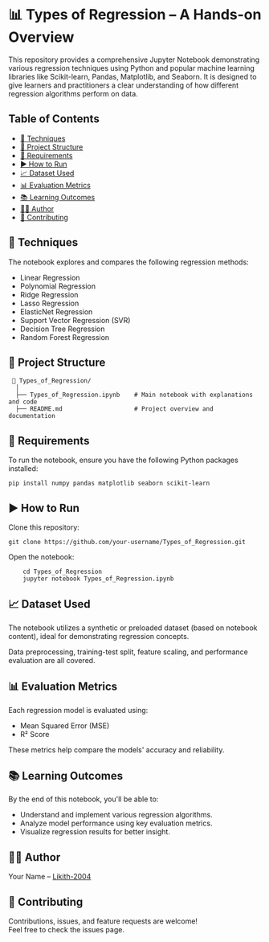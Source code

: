 <!DOCTYPE html>
<html>

<body>
    <h1>📊 Types of Regression – A Hands-on Overview</h1>
    
 <p>This repository provides a comprehensive Jupyter Notebook demonstrating various regression techniques using Python and popular machine learning libraries like Scikit-learn, Pandas, Matplotlib, and Seaborn. It is designed to give learners and practitioners a clear understanding of how different regression algorithms perform on data.</p>

<h2>Table of Contents</h2>
        <ul>
            <li><a href="#techniques">🧠 Techniques</a></li>
            <li><a href="#structure">📂 Project Structure</a></li>
            <li><a href="#requirements">🔧 Requirements</a></li>
            <li><a href="#run">▶️ How to Run</a></li>
            <li><a href="#dataset">📈 Dataset Used</a></li>
            <li><a href="#metrics">📊 Evaluation Metrics</a></li>
            <li><a href="#outcomes">📚 Learning Outcomes</a></li>
            <li><a href="#author">🧑‍💻 Author</a></li>
            <li><a href="#contributing">🌟 Contributing</a></li>
        </ul>

    
 <h2 id="techniques">🧠 Techniques</h2>
    
<p>The notebook explores and compares the following regression methods:</p>
   
<ul>
   <li>Linear Regression</li>
  <li>Polynomial Regression</li>
     <li>Ridge Regression</li>
        <li>Lasso Regression</li>
        <li>ElasticNet Regression</li>
        <li>Support Vector Regression (SVR)</li>
        <li>Decision Tree Regression</li>
        <li>Random Forest Regression</li>
    </ul>
    
<h2 id="structure">📂 Project Structure</h2>
   
   
     📁 Types_of_Regression/
      │
      ├── Types_of_Regression.ipynb    # Main notebook with explanations and code
      ├── README.md                    # Project overview and documentation
    
<h2 id="requirements">🔧 Requirements</h2>
    
  To run the notebook, ensure you have the following Python packages installed:
    
    pip install numpy pandas matplotlib seaborn scikit-learn
    
<h2 id="run">▶️ How to Run</h2>
    
  Clone this repository:
        
    git clone https://github.com/your-username/Types_of_Regression.git
    
  Open the notebook:
  
        cd Types_of_Regression
        jupyter notebook Types_of_Regression.ipynb
    
   <h2 id="dataset">📈 Dataset Used</h2>
    
  <p>The notebook utilizes a synthetic or preloaded dataset (based on notebook content), ideal for demonstrating regression concepts.</p>
    
  <p>Data preprocessing, training-test split, feature scaling, and performance evaluation are all covered.</p>
    
  <h2 id="metrics">📊 Evaluation Metrics</h2>
    
  <p>Each regression model is evaluated using:</p>
    
   <ul>
        <li>Mean Squared Error (MSE)</li>
        <li>R² Score</li>
    </ul>
    
   <p>These metrics help compare the models' accuracy and reliability.</p>
    
   <h2 id="outcomes">📚 Learning Outcomes</h2>
    
   <p>By the end of this notebook, you'll be able to:</p>
    
   <ul>
        <li>Understand and implement various regression algorithms.</li>
        <li>Analyze model performance using key evaluation metrics.</li>
        <li>Visualize regression results for better insight.</li>
   </ul>
    
   <h2 id="author">🧑‍💻 Author</h2>
    
   <p>Your Name – <a href="https://github.com/Likith-2004">Likith-2004</a></p>
    
   <h2 id="contributing">🌟 Contributing</h2>
    
   <p>Contributions, issues, and feature requests are welcome!<br>
    Feel free to check the issues page.</p>
</body>
</html>
